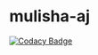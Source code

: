 # mulisha-aj

[![Codacy Badge](https://api.codacy.com/project/badge/Grade/844ed89a98884d6faa5dfcca96d32c16)](https://app.codacy.com/app/alrobbins98/mulisha-aj?utm_source=github.com&utm_medium=referral&utm_content=Mulisha12/mulisha-aj&utm_campaign=Badge_Grade_Settings)